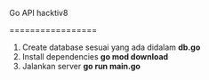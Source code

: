 Go API hacktiv8

=================

1. Create database sesuai yang ada didalam **db.go**
2. Install dependencies **go mod download**
3. Jalankan server **go run main.go**